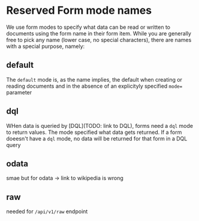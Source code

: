 # Reserved Form mode names

We use form modes to specify what data can be read or written to documents using the form name in their form item. While you are generally free to pick any name (lower case, no special characters), there are names with a special purpose, namely:

## default

The `default` mode is, as the name implies, the default when creating or reading documents and in the absence of an explicityly specified `mode=` parameter

## dql

WHen data is queried by [DQL](TODO: link to DQL), forms need a `dql` mode to return values. The mode specified what data gets returned. If a form doeesn't have a `dql` mode, no data will be returned for that form in a DQL query

## odata

smae but for odata -> link to wikipedia is wrong

## raw

needed for `/api/v1/raw` endpoint
